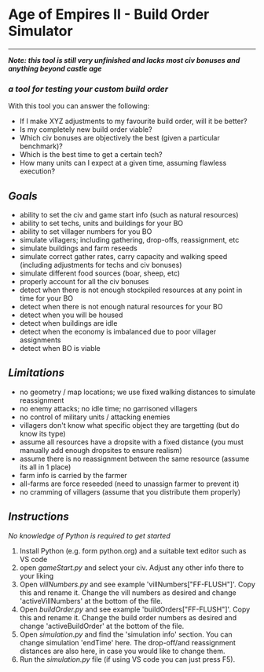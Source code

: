 # **Age of Empires II - Build Order Simulator**

---

***Note: this tool is still very unfinished and lacks most civ bonuses and anything beyond castle age***

### *a tool for testing your custom build order*

With this tool you can answer the following:

- If I make XYZ adjustments to my favourite build order, will it be better?
- Is my completely new build order viable?
- Which civ bonuses are objectively the best (given a particular benchmark)?
- Which is the best time to get a certain tech?
- How many units can I expect at a given time, assuming flawless execution?

## *Goals*

- ability to set the civ and game start info (such as natural resources)
- ability to set techs, units and buildings for your BO
- ability to set villager numbers for you BO
- simulate villagers; including gathering, drop-offs, reassignment, etc
- simulate buildings and farm reseeds
- simulate correct gather rates, carry capacity and walking speed
  (including adjustments for techs and civ bonuses)
- simulate different food sources (boar, sheep, etc)
- properly account for all the civ bonuses
- detect when there is not enough stockpiled resources at any point in time for your BO
- detect when there is not enough natural resources for your BO
- detect when you will be housed
- detect when buildings are idle
- detect when the economy is imbalanced due to poor villager assignments
- detect when BO is viable

## *Limitations*

- no geometry / map locations; we use fixed walking distances to simulate reassignment
- no enemy attacks; no idle time; no garrisoned villagers
- no control of military units / attacking enemies
- villagers don't know what specific object they are targetting (but do know its type)
- assume all resources have a dropsite with a fixed distance 
  (you must manually add enough dropsites to ensure realism)
- assume there is no reassignment between the same resource (assume its all in 1 place)
- farm info is carried by the farmer
- all-farms are force reseeded (need to unassign farmer to prevent it)
- no cramming of villagers (assume that you distribute them properly)

## *Instructions*

*No knowledge of Python is required to get started*

1. Install Python (e.g. form python.org) and a suitable text editor such as VS code
2. open *gameStart.py* and select your civ. Adjust any other info there to your liking
3. Open *villNumbers.py* and see example 'villNumbers["FF-FLUSH"]'. Copy this
   and rename it. Change the vill numbers as desired and change 'activeVillNumbers'
  at the bottom of the file.
4. Open *buildOrder.py* and see example 'buildOrders["FF-FLUSH"]'. Copy this
   and rename it. Change the build order numbers as desired and change 'activeBuildOrder'
  at the bottom of the file.
5. Open *simulation.py* and find the 'simulation info' section. You can change simulation
   'endTime' here. The drop-off/and reassignment distances are also here, in case you 
   would like to change them.
6. Run the *simulation.py* file (if using VS code you can just press F5).
